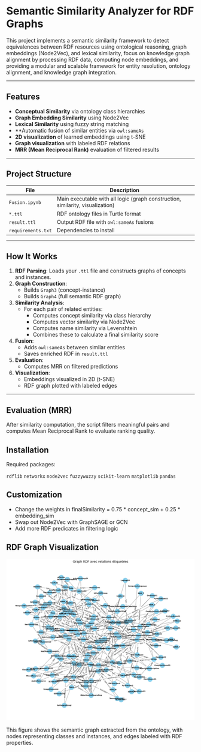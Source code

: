
#  Semantic Similarity Analyzer for RDF Graphs

This project implements a semantic similarity framework to detect equivalences between RDF resources using ontological reasoning, graph embeddings (Node2Vec), and lexical similarity, focus on  knowledge graph alignment by processing RDF data, computing node embeddings, and providing a modular and scalable framework for entity resolution, ontology alignment, and knowledge graph integration.

---

##  Features

-  **Conceptual Similarity** via ontology class hierarchies
-  **Graph Embedding Similarity** using Node2Vec
-  **Lexical Similarity** using fuzzy string matching
-  **Automatic fusion of similar entities via `owl:sameAs`
-  **2D visualization** of learned embeddings using t-SNE
-  **Graph visualization** with labeled RDF relations
-  **MRR (Mean Reciprocal Rank)** evaluation of filtered results

---

##  Project Structure

| File | Description |
|------|-------------|
| `Fusion.ipynb` | Main executable with all logic (graph construction, similarity, visualization) |
| `*.ttl` | RDF ontology files in Turtle format |
| `result.ttl` | Output RDF file with `owl:sameAs` fusions |
| `requirements.txt` | Dependencies to install |

---

##  How It Works

1. **RDF Parsing**: Loads your `.ttl` file and constructs graphs of concepts and instances.
2. **Graph Construction**:
   - Builds `Graph3` (concept-instance)
   - Builds `Graph4` (full semantic RDF graph)
3. **Similarity Analysis**:
   - For each pair of related entities:
     - Computes concept similarity via class hierarchy
     - Computes vector similarity via Node2Vec
     - Computes name similarity via Levenshtein
     - Combines these to calculate a final similarity score
4. **Fusion**:
   - Adds `owl:sameAs` between similar entities
   - Saves enriched RDF in `result.ttl`
5. **Evaluation**:
   - Computes MRR on filtered predictions
6. **Visualization**:
   - Embeddings visualized in 2D (t-SNE)
   - RDF graph plotted with labeled edges

---

##  Evaluation (MRR)

After similarity computation, the script filters meaningful pairs and computes Mean Reciprocal Rank to evaluate ranking quality.

##  Installation

Required packages:

`rdflib`
`networkx`
`node2vec`
`fuzzywuzzy`
`scikit-learn`
`matplotlib`
`pandas`

##  Customization

- Change the weights in finalSimilarity = 0.75 * concept_sim + 0.25 * embedding_sim
- Swap out Node2Vec with GraphSAGE or GCN
- Add more RDF predicates in filtering logic

##  RDF Graph Visualization

![RDF Graph Structure](plots/GraphRDF.png)

This figure shows the semantic graph extracted from the ontology, with nodes representing classes and instances, and edges labeled with RDF properties.
